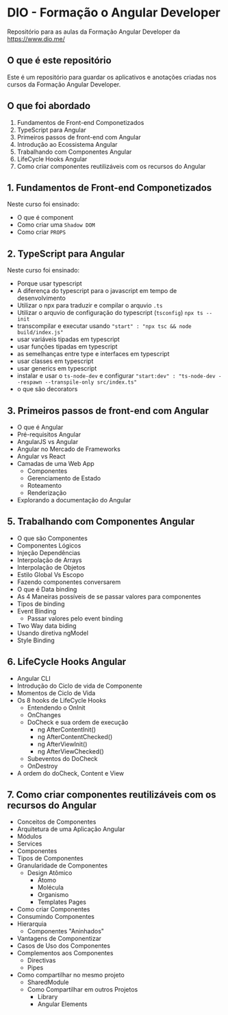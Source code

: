 # DIO - Formação o Angular Developer
Repositório para as aulas da Formação Angular Developer da https://www.dio.me/  

## O que é este repositório
Este é um repositório para guardar os aplicativos e anotações criadas nos cursos da Formação Angular Developer.

## O que foi abordado
1. Fundamentos de Front-end Componetizados
2. TypeScript para Angular
3. Primeiros passos de front-end com Angular
4. Introdução ao Ecossistema Angular
5. Trabalhando com Componentes Angular
6. LifeCycle Hooks Angular
7. Como criar componentes reutilizáveis com os recursos do Angular

## 1. Fundamentos de Front-end Componetizados

Neste curso foi ensinado:

- O que é component
- Como criar uma `Shadow DOM`
- Como criar `PROPS`

## 2. TypeScript para Angular

Neste curso foi ensinado:

- Porque usar typescript
- A diferença do typescript para o javascript em tempo de desenvolvimento
- Utilizar o npx para traduzir e compilar o arquvio `.ts`
- Utilizar o arquvio de configuração do typescript (`tsconfig`) `npx ts --init`
- transcompilar e executar usando `"start" : "npx tsc && node build/index.js"`
- usar variáveis tipadas em typescript
- usar funções tipadas em typescript
- as semelhanças entre type e interfaces em typescript
- usar classes em typescript
- usar generics em typescript
- instalar e usar o `ts-node-dev` e configurar `"start:dev" : "ts-node-dev --respawn --transpile-only src/index.ts"`
- o que são decorators

## 3. Primeiros passos de front-end com Angular

- O que é Angular
- Pré-requisitos Angular
- AngularJS vs Angular
- Angular no Mercado de Frameworks
- Angular vs React
- Camadas de uma Web App
  - Componentes
  - Gerenciamento de Estado
  - Roteamento
  - Renderização
- Explorando a documentação do Angular

## 5. Trabalhando com Componentes Angular
- O que são Componentes
- Componentes Lógicos
- Injeção Dependências
- Interpolação de Arrays
- Interpolação de Objetos
- Estilo Global Vs Escopo
- Fazendo componentes conversarem
- O que é Data binding
- As 4 Maneiras possíveis de se passar valores para componentes
- Tipos de binding
- Event Binding
  - Passar valores pelo event binding
- Two Way data biding
- Usando diretiva ngModel
- Style Binding

## 6. LifeCycle Hooks Angular

- Angular CLI
- Introdução do Ciclo de vida de Componente
- Momentos de Ciclo de Vida
- Os 8 hooks de LifeCycle Hooks
  - Entendendo o OnInit
  - OnChanges
  - DoCheck e sua ordem de execução
    - ng AfterContentInit()
    - ng AfterContentChecked()
    - ng AfterViewInit()
    - ng AfterViewChecked()
  - Subeventos do DoCheck
  - OnDestroy
- A ordem do doCheck, Content e View

## 7. Como criar componentes reutilizáveis com os recursos do Angular

- Conceitos de Componentes
- Arquitetura de uma Aplicação Angular
- Módulos
- Services
- Componentes
- Tipos de Componentes
- Granularidade de Componentes
  - Design Atômico
    - Átomo
    - Molécula
    - Organismo
    - Templates Pages
- Como criar Componentes
- Consumindo Componentes
- Hierarquia
  - Componentes "Aninhados"
- Vantagens de Componentizar
- Casos de Uso dos Componentes
- Complementos aos Componentes
  - Directivas
  - Pipes
- Como compartilhar no mesmo projeto
    - SharedModule
  - Como Compartilhar em outros Projetos
    - Library
    - Angular Elements

